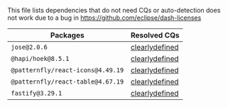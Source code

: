 This file lists dependencies that do not need CQs or auto-detection does not work due to a bug in https://github.com/eclipse/dash-licenses

| Packages | Resolved CQs |
| --- | --- |
| `jose@2.0.6` | [clearlydefined](https://clearlydefined.io/definitions/npm/npmjs/-/jose/2.0.6) |
| `@hapi/hoek@8.5.1` | [clearlydefined](https://clearlydefined.io/definitions/npm/npmjs/@hapi/hoek/8.5.1) |
| `@patternfly/react-icons@4.49.19` | [clearlydefined](https://clearlydefined.io/definitions/npm/npmjs/@patternfly/react-icons/4.49.19) |
| `@patternfly/react-table@4.67.19` | [clearlydefined](https://clearlydefined.io/definitions/npm/npmjs/@patternfly/react-table/4.67.19) |
| `fastify@3.29.1` | [clearlydefined](https://clearlydefined.io/definitions/npm/npmjs/-/fastify/3.29.1) |
